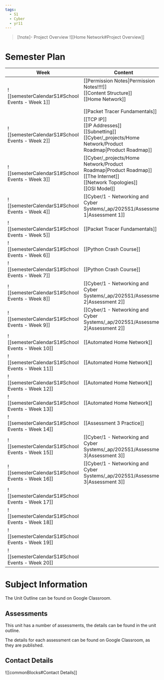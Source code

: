 ```yaml
---
tags:
  - S1
  - Cyber
  - yr11
---
```

> [!note]- Project Overview
> ![[Home Network#Project Overview]]


# Semester Plan


| Week                                            | Content                                                                                                                          | Submissions                                                                                     |
| ----------------------------------------------- | -------------------------------------------------------------------------------------------------------------------------------- | ----------------------------------------------------------------------------------------------- |
| ![[semesterCalendarS1#School Events - Week 1]]  | [[Permission Notes\|Permission Notes!!!!]]<br>[[Content Structure]]<br>[[Home Network]]<br><br>[[Packet Tracer Fundamentals]]    |                                                                                                 |
| ![[semesterCalendarS1#School Events - Week 2]]  | [[TCP IP]]<br>[[IP Addresses]]<br>[[Subnetting]]<br>[[Cyber/_projects/Home Network/Product Roadmap\|Product Roadmap]]            |                                                                                                 |
| ![[semesterCalendarS1#School Events - Week 3]]  | [[Cyber/_projects/Home Network/Product Roadmap\|Product Roadmap]]<br>[[The Internet]]<br>[[Network Topologies]]<br>[[OSI Model]] |                                                                                                 |
| ![[semesterCalendarS1#School Events - Week 4]]  | [[Cyber/1 - Networking and Cyber Systems/_ap/2025S1/Assessment 1\|Assessment 1]]                                                 | [[Cyber/1 - Networking and Cyber Systems/_ap/2025S1/Assessment 1\|Assessment 1 Due]]            |
| ![[semesterCalendarS1#School Events - Week 5]]  | [[Packet Tracer Fundamentals]]                                                                                                   |                                                                                                 |
| ![[semesterCalendarS1#School Events - Week 6]]  | [[Python Crash Course]]                                                                                                          |                                                                                                 |
| ![[semesterCalendarS1#School Events - Week 7]]  | [[Python Crash Course]]                                                                                                          |                                                                                                 |
| ![[semesterCalendarS1#School Events - Week 8]]  | [[Cyber/1 - Networking and Cyber Systems/_ap/2025S1/Assessment 2\|Assessment 2]]                                                 |                                                                                                 |
| ![[semesterCalendarS1#School Events - Week 9]]  | [[Cyber/1 - Networking and Cyber Systems/_ap/2025S1/Assessment 2\|Assessment 2]]                                                 | [[Cyber/1 - Networking and Cyber Systems/_ap/2025S1/Assessment 2\|Assessment 2 Due Friday]]     |
| ![[semesterCalendarS1#School Events - Week 10]] | [[Automated Home Network]]                                                                                                       |                                                                                                 |
| ![[semesterCalendarS1#School Events - Week 11]] | [[Automated Home Network]]                                                                                                       |                                                                                                 |
| ![[semesterCalendarS1#School Events - Week 12]] | [[Automated Home Network]]                                                                                                       |                                                                                                 |
| ![[semesterCalendarS1#School Events - Week 13]] | [[Automated Home Network]]                                                                                                       |                                                                                                 |
| ![[semesterCalendarS1#School Events - Week 14]] | [[Assessment 3 Practice]]                                                                                                        |                                                                                                 |
| ![[semesterCalendarS1#School Events - Week 15]] | [[Cyber/1 - Networking and Cyber Systems/_ap/2025S1/Assessment 3\|Assessment 3]]                                                 |                                                                                                 |
| ![[semesterCalendarS1#School Events - Week 16]] | [[Cyber/1 - Networking and Cyber Systems/_ap/2025S1/Assessment 3\|Assessment 3]]                                                 | **Friday** [[Cyber/1 - Networking and Cyber Systems/_ap/2025S1/Assessment 3\|Assessment 3 Due]] |
| ![[semesterCalendarS1#School Events - Week 17]] |                                                                                                                                  |                                                                                                 |
| ![[semesterCalendarS1#School Events - Week 18]] |                                                                                                                                  |                                                                                                 |
| ![[semesterCalendarS1#School Events - Week 19]] |                                                                                                                                  |                                                                                                 |
| ![[semesterCalendarS1#School Events - Week 20]] |                                                                                                                                  |                                                                                                 |

# Subject Information

The Unit Outline can be found on Google Classroom.

## Assessments

This unit has a number of assessments, the details can be found in the unit outline.

The details for each assessment can be found on Google Classroom, as they are published.

## Contact Details

![[commonBlocks#Contact Details]]
